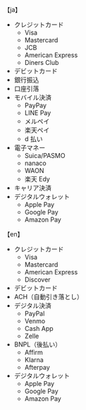 【ja】

- クレジットカード
  - Visa
  - Mastercard
  - JCB
  - American Express
  - Diners Club
- デビットカード
- 銀行振込
- 口座引落
- モバイル決済
  - PayPay
  - LINE Pay
  - メルペイ
  - 楽天ペイ
  - d 払い
- 電子マネー
  - Suica/PASMO
  - nanaco
  - WAON
  - 楽天 Edy
- キャリア決済
- デジタルウォレット
  - Apple Pay
  - Google Pay
  - Amazon Pay

【en】

- クレジットカード
  - Visa
  - Mastercard
  - American Express
  - Discover
- デビットカード
- ACH（自動引き落とし）
- デジタル決済
  - PayPal
  - Venmo
  - Cash App
  - Zelle
- BNPL（後払い）
  - Affirm
  - Klarna
  - Afterpay
- デジタルウォレット
  - Apple Pay
  - Google Pay
  - Amazon Pay
